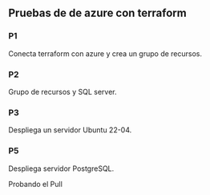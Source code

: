## Pruebas de de azure con terraform

### P1
Conecta terraform con azure y crea un grupo de recursos.

### P2
Grupo de recursos y SQL server.

### P3
Despliega un servidor Ubuntu 22-04.

### P5
Despliega servidor PostgreSQL.

Probando el Pull
